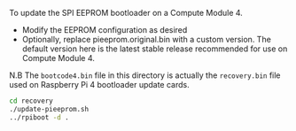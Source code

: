 To update the SPI EEPROM bootloader on a Compute Module 4.

* Modify the EEPROM configuration as desired
* Optionally, replace pieeprom.original.bin with a custom version. The default
  version here is the latest stable release recommended for use on Compute Module 4.

N.B The `bootcode4.bin` file in this directory is actually the `recovery.bin`
file used on Raspberry Pi 4 bootloader update cards.

```bash
cd recovery
./update-pieeprom.sh
../rpiboot -d .
```
